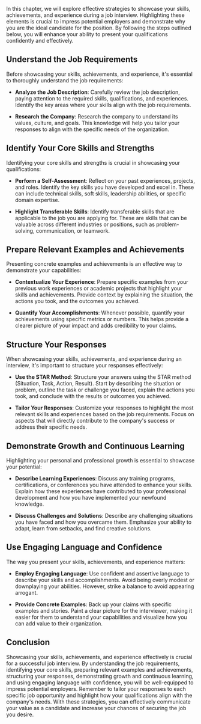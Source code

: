 
In this chapter, we will explore effective strategies to showcase your skills, achievements, and experience during a job interview. Highlighting these elements is crucial to impress potential employers and demonstrate why you are the ideal candidate for the position. By following the steps outlined below, you will enhance your ability to present your qualifications confidently and effectively.

Understand the Job Requirements
-------------------------------

Before showcasing your skills, achievements, and experience, it's essential to thoroughly understand the job requirements:

* **Analyze the Job Description**: Carefully review the job description, paying attention to the required skills, qualifications, and experiences. Identify the key areas where your skills align with the job requirements.

* **Research the Company**: Research the company to understand its values, culture, and goals. This knowledge will help you tailor your responses to align with the specific needs of the organization.

Identify Your Core Skills and Strengths
---------------------------------------

Identifying your core skills and strengths is crucial in showcasing your qualifications:

* **Perform a Self-Assessment**: Reflect on your past experiences, projects, and roles. Identify the key skills you have developed and excel in. These can include technical skills, soft skills, leadership abilities, or specific domain expertise.

* **Highlight Transferable Skills**: Identify transferable skills that are applicable to the job you are applying for. These are skills that can be valuable across different industries or positions, such as problem-solving, communication, or teamwork.

Prepare Relevant Examples and Achievements
------------------------------------------

Presenting concrete examples and achievements is an effective way to demonstrate your capabilities:

* **Contextualize Your Experience**: Prepare specific examples from your previous work experiences or academic projects that highlight your skills and achievements. Provide context by explaining the situation, the actions you took, and the outcomes you achieved.

* **Quantify Your Accomplishments**: Whenever possible, quantify your achievements using specific metrics or numbers. This helps provide a clearer picture of your impact and adds credibility to your claims.

Structure Your Responses
------------------------

When showcasing your skills, achievements, and experience during an interview, it's important to structure your responses effectively:

* **Use the STAR Method**: Structure your answers using the STAR method (Situation, Task, Action, Result). Start by describing the situation or problem, outline the task or challenge you faced, explain the actions you took, and conclude with the results or outcomes you achieved.

* **Tailor Your Responses**: Customize your responses to highlight the most relevant skills and experiences based on the job requirements. Focus on aspects that will directly contribute to the company's success or address their specific needs.

Demonstrate Growth and Continuous Learning
------------------------------------------

Highlighting your personal and professional growth is essential to showcase your potential:

* **Describe Learning Experiences**: Discuss any training programs, certifications, or conferences you have attended to enhance your skills. Explain how these experiences have contributed to your professional development and how you have implemented your newfound knowledge.

* **Discuss Challenges and Solutions**: Describe any challenging situations you have faced and how you overcame them. Emphasize your ability to adapt, learn from setbacks, and find creative solutions.

Use Engaging Language and Confidence
------------------------------------

The way you present your skills, achievements, and experience matters:

* **Employ Engaging Language**: Use confident and assertive language to describe your skills and accomplishments. Avoid being overly modest or downplaying your abilities. However, strike a balance to avoid appearing arrogant.

* **Provide Concrete Examples**: Back up your claims with specific examples and stories. Paint a clear picture for the interviewer, making it easier for them to understand your capabilities and visualize how you can add value to their organization.

Conclusion
----------

Showcasing your skills, achievements, and experience effectively is crucial for a successful job interview. By understanding the job requirements, identifying your core skills, preparing relevant examples and achievements, structuring your responses, demonstrating growth and continuous learning, and using engaging language with confidence, you will be well-equipped to impress potential employers. Remember to tailor your responses to each specific job opportunity and highlight how your qualifications align with the company's needs. With these strategies, you can effectively communicate your value as a candidate and increase your chances of securing the job you desire.
